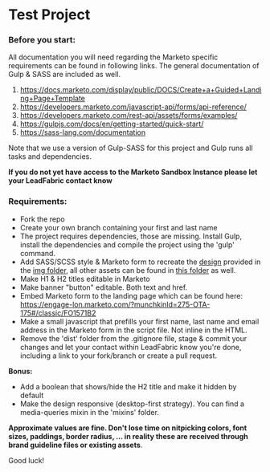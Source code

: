 # Test Project

### Before you start:

All documentation you will need regarding the Marketo specific requirements can be found in following links. The general documentation of Gulp & SASS are included as well.
1. https://docs.marketo.com/display/public/DOCS/Create+a+Guided+Landing+Page+Template
2. https://developers.marketo.com/javascript-api/forms/api-reference/
3. https://developers.marketo.com/rest-api/assets/forms/examples/
4. https://gulpjs.com/docs/en/getting-started/quick-start/
5. https://sass-lang.com/documentation  

Note that we use a version of Gulp-SASS for this project and Gulp runs all tasks and dependencies.


**If you do not yet have access to the Marketo Sandbox Instance please let your LeadFabric contact know**

### Requirements:

- Fork the repo
- Create your own branch containing your first and last name
- The project requires dependencies, those are missing. Install Gulp, install the dependencies and compile the project using the 'gulp' command.
- Add SASS/SCSS style & Marketo form to recreate the [design](/app/img/brief.png) provided in the [img folder](/app/img), all other assets can be found in [this folder](/app/img) as well.
- Make H1 & H2 titles editable in Marketo
- Make banner "button" editable. Both text and href.
- Embed Marketo form to the landing page which can be found here: https://engage-lon.marketo.com/?munchkinId=275-OTA-175#/classic/FO1571B2
- Make a small javascript that prefills your first name, last name and email address in the Marketo form in the script file. Not inline in the HTML.
- Remove the 'dist' folder from the .gitignore file, stage & commit your changes and let your contact within LeadFabric know you're done, including a link to your fork/branch or create a pull request.

**Bonus:**
- Add a boolean that shows/hide the H2 title and make it hidden by default
- Make the design responsive (desktop-first strategy). You can find a media-queries mixin in the 'mixins' folder.


**Approximate values are fine. Don't lose time on nitpicking colors, font sizes, paddings, border radius, ... in reality these are received through brand guideline files or existing assets**. 

Good luck!
